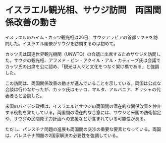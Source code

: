 # イスラエル観光相、サウジ訪問　両国関係改善の動き

イスラエルのハイム・カッツ観光相は26日、サウジアラビアの首都リヤドを訪問した。イスラエル閣僚がサウジを訪問するのは初めて。

カッツ氏は国連世界観光機関（UNWTO）の会議に出席するためサウジを訪問した。サウジの観光相、アフメド・ビン・アクイル・アル・カティーブ氏は会議でカッツ氏の出席を公に認め、「観光は人々と文化をつなぐ架け橋である」と強調した。

この訪問は、両国関係改善の動きが進んでいることを示している。両国は公式な会談は行わなかったが、カッツ氏はモナコ、マルタ、アルバニア、ギリシャの代表者らと会談した。

米国のバイデン政権は、イスラエルとサウジの両国間の潜在的な関係改善を仲介する役割を果たしている。両国間の潜在的な合意には、サウジと米国の防衛協定や、サウジの民間原子力計画への支援などが含まれている可能性がある。

ただし、パレスチナ問題の進展も両国間の交渉の重要な要素となっている。両国は、パレスチナ問題の2国家解決の必要性を強調している。
